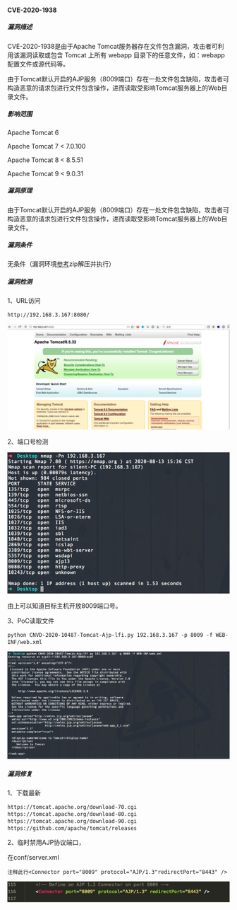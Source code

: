 #### CVE-2020-1938

##### 漏洞描述

CVE-2020-1938是由于Apache Tomcat服务器存在文件包含漏洞，攻击者可利用该漏洞读取或包含 Tomcat 上所有 webapp 目录下的任意文件，如：webapp 配置文件或源代码等。

由于Tomcat默认开启的AJP服务（8009端口）存在一处文件包含缺陷，攻击者可构造恶意的请求包进行文件包含操作，进而读取受影响Tomcat服务器上的Web目录文件。

##### 影响范围

Apache Tomcat 6

Apache Tomcat 7 < 7.0.100

Apache Tomcat 8 < 8.5.51

Apache Tomcat 9 < 9.0.31

##### 漏洞原理

由于Tomcat默认开启的AJP服务（8009端口）存在一处文件包含缺陷，攻击者可构造恶意的请求包进行文件包含操作，进而读取受影响Tomcat服务器上的Web目录文件。

##### 漏洞条件

无条件（漏洞环境[参考](https://github.com/0nise/CVE-2020-1938)zip解压并执行）

##### 漏洞检测

1、URL访问

```
http://192.168.3.167:8080/
```

![image-20200813153350723](https://github.com/si1ent-le/vuln-all/blob/master/Tomcat_vuln/CVE-2020-1938/images/image-20200813153350723.png)

2、端口号检测

![image-20200813153640165](https://github.com/si1ent-le/vuln-all/blob/master/Tomcat_vuln/CVE-2020-1938/images/image-20200813153640165.png)

由上可以知道目标主机开放8009端口号。

3、PoC读取文件

```
python CNVD-2020-10487-Tomcat-Ajp-lfi.py 192.168.3.167 -p 8009 -f WEB-INF/web.xml
```

![image-20200813153702055](https://github.com/si1ent-le/vuln-all/blob/master/Tomcat_vuln/CVE-2020-1938/images/image-20200813153702055.png)

##### 漏洞修复

1、下载最新

```
https://tomcat.apache.org/download-70.cgi
https://tomcat.apache.org/download-80.cgi
https://tomcat.apache.org/download-90.cgi
https://github.com/apache/tomcat/releases
```

2、临时禁用AJP协议端口，

在conf/server.xml

`注释此行<Connector port="8009" protocol="AJP/1.3"redirectPort="8443" />`

![image-20200813154014736](https://github.com/si1ent-le/vuln-all/blob/master/Tomcat_vuln/CVE-2020-1938/images/image-20200813154014736.png)
